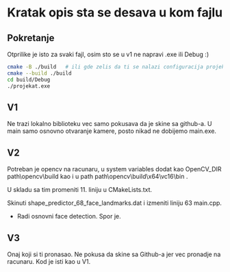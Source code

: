 # Kratak opis sta se desava u kom fajlu

## Pokretanje
Otprilike je isto za svaki fajl, osim sto se u v1 ne napravi .exe ili Debug :)
```bash
cmake -B ./build   # ili gde zelis da ti se nalazi configuracija projekta
cmake --build ./build
cd build/Debug
./projekat.exe
```
## V1
Ne trazi lokalno biblioteku vec samo pokusava da je skine sa github-a.
U main samo osnovno otvaranje kamere, posto nikad ne dobijemo main.exe.

## V2
Potreban je opencv na racunaru, u system variables dodat kao OpenCV_DIR path\opencv\build kao i u path path\opencv\build\x64\vc16\bin . 

U skladu sa tim promeniti 11. liniju u CMakeLists.txt.

Skinuti shape_predictor_68_face_landmarks.dat i izmeniti liniju 63 main.cpp.

- Radi osnovni face detection. Spor je. 

## V3
Onaj koji si ti pronasao. Ne pokusa da skine sa Github-a jer vec pronadje na racunaru.
Kod je isti kao u V1. 